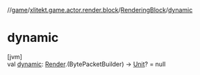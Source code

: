 //[game](../../../index.md)/[xlitekt.game.actor.render.block](../index.md)/[RenderingBlock](index.md)/[dynamic](dynamic.md)

# dynamic

[jvm]\
val [dynamic](dynamic.md): [Render](../../xlitekt.game.actor.render/-render/index.md).(BytePacketBuilder) -&gt; [Unit](https://kotlinlang.org/api/latest/jvm/stdlib/kotlin/-unit/index.html)? = null
